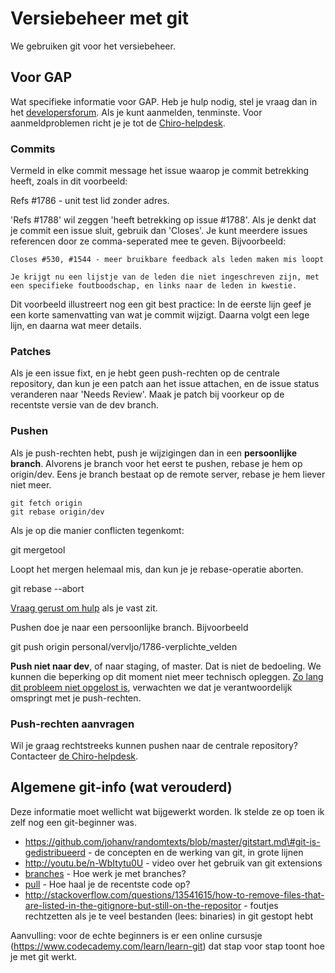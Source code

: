 Versiebeheer met git
====================

We gebruiken git voor het versiebeheer.

Voor GAP
--------

Wat specifieke informatie voor GAP. Heb je hulp nodig, stel je vraag dan
in het
[developersforum](http://websites.chiro.be/projects/gap/boards/2). Als
je kunt aanmelden, tenminste. Voor aanmeldproblemen richt je je tot de
[Chiro-helpdesk](https://chiro.be/eloket/feedback-gap).

### Commits

Vermeld in elke commit message het issue waarop je commit betrekking
heeft, zoals in dit voorbeeld:

Refs \#1786 - unit test lid zonder adres.

'Refs \#1788' wil zeggen 'heeft betrekking op issue \#1788'. Als je
denkt dat je commit een issue sluit, gebruik dan 'Closes'. Je kunt
meerdere issues referencen door ze comma-seperated mee te geven.
Bijvoorbeeld:

```
Closes #530, #1544 - meer bruikbare feedback als leden maken mis loopt

Je krijgt nu een lijstje van de leden die niet ingeschreven zijn, met
een specifieke foutboodschap, en links naar de leden in kwestie.
```

Dit voorbeeld illustreert nog een git best practice: In de eerste lijn
geef je een korte samenvatting van wat je commit wijzigt. Daarna volgt
een lege lijn, en daarna wat meer details.

### Patches

Als je een issue fixt, en je hebt geen push-rechten op de centrale
repository, dan kun je een patch aan het issue attachen, en de issue
status veranderen naar 'Needs Review'. Maak je patch bij voorkeur op de
recentste versie van de dev branch.

### Pushen

Als je push-rechten hebt, push je wijzigingen dan in een **persoonlijke
branch**. Alvorens je branch voor het eerst te pushen, rebase je hem op
origin/dev. Eens je branch bestaat op de remote server, rebase je hem
liever niet meer.

```
git fetch origin
git rebase origin/dev
```

Als je op die manier conflicten tegenkomt:

git mergetool

Loopt het mergen helemaal mis, dan kun je je rebase-operatie aborten.

git rebase --abort

[Vraag gerust om hulp](http://websites.chiro.be/projects/gap/boards/2)
als je vast zit.

Pushen doe je naar een persoonlijke branch. Bijvoorbeeld

git push origin personal/vervljo/1786-verplichte\_velden

**Push niet naar dev**, of naar staging, of master. Dat is niet de
bedoeling. We kunnen die beperking op dit moment niet meer technisch
opleggen. [Zo lang dit probleem niet opgelost
is](https://github.com/jbox-web/redmine_git_hosting/issues/86),
verwachten we dat je verantwoordelijk omspringt met je push-rechten.

### Push-rechten aanvragen

Wil je graag rechtstreeks kunnen pushen naar de centrale repository?
Contacteer [de Chiro-helpdesk](https://chiro.be/eloket/feedback-gap).

Algemene git-info (wat verouderd)
---------------------------------

Deze informatie moet wellicht wat bijgewerkt worden. Ik stelde ze op
toen ik zelf nog een git-beginner was.

-   https://github.com/johanv/randomtexts/blob/master/gitstart.md\#git-is-gedistribueerd -
    de concepten en de werking van git, in grote lijnen
-   http://youtu.be/n-WbItytu0U - video over het gebruik van git
    extensions
-   [branches](branches.md) - Hoe werk je met branches?
-   [pull](pull.md) - Hoe haal je de recentste code op?
-   http://stackoverflow.com/questions/13541615/how-to-remove-files-that-are-listed-in-the-gitignore-but-still-on-the-repositor -
    foutjes rechtzetten als je te veel bestanden (lees: binaries) in git
    gestopt hebt

Aanvulling: voor de echte beginners is er een online cursusje
(https://www.codecademy.com/learn/learn-git) dat stap voor stap toont
hoe je met git werkt.
